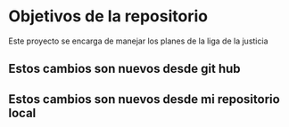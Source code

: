 # Objetivos de la repositorio

Este proyecto se encarga de manejar los planes de la liga de la justicia


## Estos cambios son nuevos desde git hub
## Estos cambios son nuevos desde mi repositorio local




